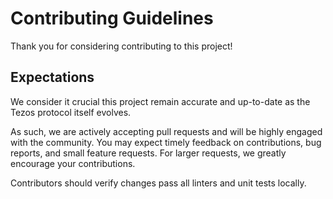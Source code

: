 # Contributing Guidelines

Thank you for considering contributing to this project!

## Expectations

We consider it crucial this project remain accurate and up-to-date as the Tezos protocol itself evolves.

As such, we are actively accepting pull requests and will be highly engaged with the community. You may expect timely feedback on contributions, bug reports, and small feature requests. For larger requests, we greatly encourage your contributions.

Contributors should verify changes pass all linters and unit tests locally.
